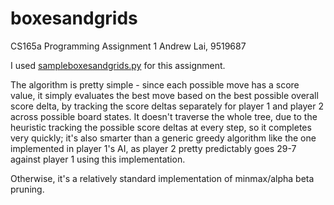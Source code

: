 # boxesandgrids
CS165a Programming Assignment 1
Andrew Lai, 9519687

I used [sampleboxesandgrids.py](sampleboxesandgrids.py) for this assignment.

The algorithm is pretty simple - since each possible move has a score value, it simply evaluates the best move based on the best possible overall score delta, by tracking the score deltas separately for player 1 and player 2 across possible board states. It doesn't traverse the whole tree, due to the heuristic tracking the possible score deltas at every step, so it completes very quickly; it's also smarter than a generic greedy algorithm like the one implemented in player 1's AI, as player 2 pretty predictably goes 29-7 against player 1 using this implementation.

Otherwise, it's a relatively standard implementation of minmax/alpha beta pruning. 
